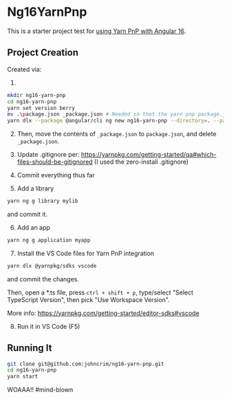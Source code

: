 # Ng16YarnPnp

This is a starter project test for [using Yarn PnP with Angular 16](https://github.com/angular/angular-cli/issues/16980).

## Project Creation

Created via:

1.
```bash
mkdir ng16-yarn-pnp
cd ng16-yarn-pnp
yarn set version berry
mv .\package.json _package.json # Needed so that the yarn pnp package.json isn't in the way
yarn dlx --package @angular/cli ng new ng16-yarn-pnp --directory=. --package-manager=yarn --create-application=false --minimal --commit=false
```

2. Then, move the contents of `_package.json` to `package.json`, and delete `_package.json`.

3. Update .gitignore per: https://yarnpkg.com/getting-started/qa#which-files-should-be-gitignored
(I used the zero-install .gitignore)

4. Commit everything thus far

5. Add a library
```bash
yarn ng g library mylib
```

and commit it.

6. Add an app
```bash
yarn ng g application myapp
```

7. Install the VS Code files for Yarn PnP integration

```bash
yarn dlx @yarnpkg/sdks vscode
```

and commit the changes.

Then, open a *.ts file, press `ctrl + shift + p`, type/select "Select TypeScript Version", then pick "Use Workspace Version".

More info: https://yarnpkg.com/getting-started/editor-sdks#vscode

8. Run it in VS Code (F5)

## Running It

```bash
git clone git@github.com:johncrim/ng16-yarn-pnp.git
cd ng16-yarn-pnp
yarn start
```

WOAAA!! #mind-blown

